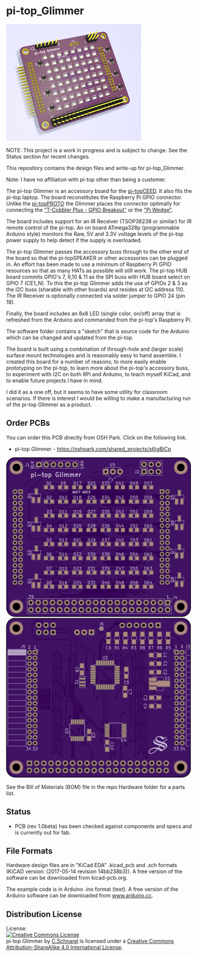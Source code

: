pi-top_Glimmer  
==============

<img src="https://github.com/uChip/pi-top_Glimmer/blob/master/pi-top_Glimmer_front.png" alt="Accessory board for pi-top laptop or pi-topCEED" height="315" width="365">  

NOTE: This project is a work in progress and is subject to change.  See the Status section for recent changes.  

This repository contains the design files and write-up for pi-top_Glimmer.  

Note: I have no affiliation with pi-top other than being a customer.  

The pi-top Glimmer is an accessory board for the [pi-topCEED](https://pi-top.com/product/ceed).  It also fits the pi-top laptop.  The board reconstitutes the Raspberry Pi GPIO connector. Unlike the [pi-topPROTO](https://pi-top.com/buy/addon) the Glimmer places the connector optimally for connecting the ["T-Cobbler Plus - GPIO Breakout"](https://www.adafruit.com/product/2028) or the ["Pi Wedge"](https://www.sparkfun.com/products/13717).  

<picture>

The board includes support for an IR Receiver (TSOP38238 or similar) for IR remote control of the pi-top.  An on board ATmega328p (programmable Arduino style) monitors the Raw, 5V and 3.3V voltage levels of the pi-top power supply to help detect if the supply is overloaded.  

The pi-top Glimmer passes the accessory buss through to the other end of the board so that the pi-topSPEAKER or other accessories can be plugged in.  An effort has been made to use a minimum of Raspberry Pi GPIO resources so that as many HATs as possible will still work.  The pi-top HUB board commits GPIO's 7, 9,10 & 11 as the SPI buss with HUB board select on GPIO 7 (CE1_N).  To this the pi-top Glimmer adds the use of GPIOs 2 & 3 as the I2C buss (sharable with other boards) and resides at I2C address 110.  The IR Receiver is optionally connected via solder jumper to GPIO 24 (pin 18).  

Finally, the board includes an 8x8 LED (single color, on/off) array that is refreshed from the Arduino and commanded from the pi-top's Raspberry Pi.  

The software folder contains a "sketch" that is source code for the Arduino which can be changed and updated from the pi-top.  

The board is built using a combination of through-hole and (larger scale) surface mount technologies and is reasonably easy to hand assemble. I created this board for a number of reasons; to more easily enable prototyping on the pi-top, to learn more about the pi-top's accessory buss, to experiment with I2C on both RPi and Arduino, to teach myself KiCad, and to enable future projects I have in mind.  

I did it as a one off, but it seems to have some utility for classroom scenarios.  If there is interest I would be willing to make a manufacturing run of the pi-top Glimmer as a product.  

## Order PCBs  

You can order this PCB directly from OSH Park.  Click on the following link.  
  * pi-top Glimmer - https://oshpark.com/shared_projects/x6jgBiCp  

<img src="https://github.com/uChip/pi-top_Glimmer/blob/master/Top.png" alt="PCB Top" height="431" width="500">  

<img src="https://github.com/uChip/pi-top_Glimmer/blob/master/Bottom.png" alt="PCB Bottom" height="431" width="500">  

See the Bill of Materials (BOM) file in the repo Hardware folder for a parts list.  

## Status  
  * PCB (rev 1.0beta) has been checked against components and specs and is currently out for fab.  

## File Formats  

Hardware design files are in "KiCad EDA" .kicad_pcb and .sch formats (KiCAD version: (2017-05-14 revision 14bb238b3)).  A free version of the software can be downloaded from kicad-pcb.org.  

The example code is in Arduino .ino format (text).  A free version of the Arduino software can be downloaded from www.arduino.cc.  

## Distribution License  

License:  
<a rel="license" href="http://creativecommons.org/licenses/by-sa/4.0/"><img alt="Creative Commons License" style="border-width:0" src="https://i.creativecommons.org/l/by-sa/4.0/88x31.png" /></a><br /><span xmlns:dct="http://purl.org/dc/terms/" property="dct:title">pi-top Glimmer</span> by <a xmlns:cc="http://creativecommons.org/ns#" href="https://github.com/uChip/pi-top_Glimmer" property="cc:attributionName" rel="cc:attributionURL">C.Schnarel</a> is licensed under a <a rel="license" href="http://creativecommons.org/licenses/by-sa/4.0/">Creative Commons Attribution-ShareAlike 4.0 International License</a>.  
  

